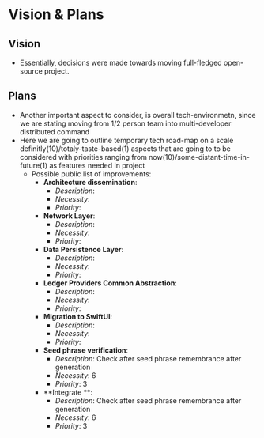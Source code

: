 # Vision & Plans 

## Vision

- Essentially, decisions were made towards moving full-fledged open-source project. 

## Plans

- Another important aspect to consider, is overall tech-environmetn, since we are stating moving from 1/2 person team 
    into multi-developer distributed command
- Here we are going to outline temporary tech road-map on a scale definitly(10)/totaly-taste-based(1) aspects that are going to 
    to be considered with priorities ranging from now(10)/some-distant-time-in-future(1) as features needed in project
    - Possible public list of improvements: 
        - **Architecture dissemination**:
            - *Description*:  
            - *Necessity*: 
            - *Priority*:
        - **Network Layer**:
            - *Description*:  
            - *Necessity*: 
            - *Priority*:
        - **Data Persistence Layer**:
            - *Description*:  
            - *Necessity*: 
            - *Priority*:
        - **Ledger Providers Common Abstraction**:
            - *Description*:  
            - *Necessity*: 
            - *Priority*:
        - **Migration to SwiftUI**:
            - *Description*:  
            - *Necessity*: 
            - *Priority*:
        - **Seed phrase verification**:
            - *Description*: Check after seed phrase remembrance after generation
            - *Necessity*: 6
            - *Priority*: 3
        - **Integrate **:
            - *Description*: Check after seed phrase remembrance after generation
            - *Necessity*: 6
            - *Priority*: 3